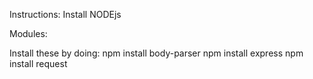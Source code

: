 Instructions:
Install NODEjs

Modules:

Install these by doing: 
npm install body-parser
npm install express
npm install request
